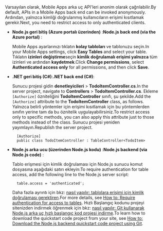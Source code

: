
<span data-ttu-id="bc4e0-101">Varsayılan olarak, Mobile Apps arka uç API'leri anonim olarak çağrılabilir.</span><span class="sxs-lookup"><span data-stu-id="bc4e0-101">By default, APIs in a Mobile Apps back end can be invoked anonymously.</span></span> <span data-ttu-id="bc4e0-102">Ardından, yalnızca kimliği doğrulanmış kullanıcıların erişimi kısıtlamak gerekir.</span><span class="sxs-lookup"><span data-stu-id="bc4e0-102">Next, you need to restrict access to only authenticated clients.</span></span>  

* <span data-ttu-id="bc4e0-103">**Node.js geri bitiş (Azure portalı üzerinden)** :</span><span class="sxs-lookup"><span data-stu-id="bc4e0-103">**Node.js back end (via the Azure portal)** :</span></span>  

    <span data-ttu-id="bc4e0-104">Mobile Apps ayarlarınızı tıklatın **kolay tabloları** ve tablonuzu seçin.</span><span class="sxs-lookup"><span data-stu-id="bc4e0-104">In your Mobile Apps settings, click **Easy Tables** and select your table.</span></span> <span data-ttu-id="bc4e0-105">Tıklatın **izinleri değiştirme**seçin **kimlik doğrulamalı erişimi yalnızca** tüm izinleri ve ardından **kaydetmek**.</span><span class="sxs-lookup"><span data-stu-id="bc4e0-105">Click **Change permissions**, select **Authenticated access only** for all permissions, and then click **Save**.</span></span>
* <span data-ttu-id="bc4e0-106">**.NET geri bitiş (C#)**:</span><span class="sxs-lookup"><span data-stu-id="bc4e0-106">**.NET back end (C#)**:</span></span>  

    <span data-ttu-id="bc4e0-107">Sunucu projesi gidin **denetleyicileri** > **TodoItemController.cs**.</span><span class="sxs-lookup"><span data-stu-id="bc4e0-107">In the server project, navigate to **Controllers** > **TodoItemController.cs**.</span></span> <span data-ttu-id="bc4e0-108">Ekleme `[Authorize]` özniteliğini **TodoItemController** sınıfı, şu şekilde.</span><span class="sxs-lookup"><span data-stu-id="bc4e0-108">Add the `[Authorize]` attribute to the **TodoItemController** class, as follows.</span></span> <span data-ttu-id="bc4e0-109">Yalnızca belirli yöntemler için erişimi kısıtlamak için bu yöntemlerden sınıfın yerine tam da bu öznitelik uygulayabilirsiniz.</span><span class="sxs-lookup"><span data-stu-id="bc4e0-109">To restrict access only to specific methods, you can also apply this attribute just to those methods instead of the class.</span></span> <span data-ttu-id="bc4e0-110">Sunucu projesi yeniden yayımlayın.</span><span class="sxs-lookup"><span data-stu-id="bc4e0-110">Republish the server project.</span></span>

        [Authorize]
        public class TodoItemController : TableController<TodoItem>

* <span data-ttu-id="bc4e0-111">**Node.js arka ucu (üzerinden Node.js kodu)** :</span><span class="sxs-lookup"><span data-stu-id="bc4e0-111">**Node.js backend (via Node.js code)** :</span></span>  

    <span data-ttu-id="bc4e0-112">Tablo erişmesi için kimlik doğrulaması için Node.js sunucu komut dosyasına aşağıdaki satırı ekleyin:</span><span class="sxs-lookup"><span data-stu-id="bc4e0-112">To require authentication for table access, add the following line to the Node.js server script:</span></span>

        table.access = 'authenticated';

    <span data-ttu-id="bc4e0-113">Daha fazla ayrıntı için bkz: [nasıl yapılır: tablolara erişimi için kimlik doğrulaması gerektiren](../articles/app-service-mobile/app-service-mobile-node-backend-how-to-use-server-sdk.md#howto-tables-auth).</span><span class="sxs-lookup"><span data-stu-id="bc4e0-113">For more details, see [How to: Require authentication for access to tables](../articles/app-service-mobile/app-service-mobile-node-backend-how-to-use-server-sdk.md#howto-tables-auth).</span></span> <span data-ttu-id="bc4e0-114">Hızlı Başlangıç kodunu projeyi sitenizden indirmek öğrenmek için bkz: [nasıl yapılır: Git kullanarak Node.js arka uç hızlı başlangıç kod projesi indirme](../articles/app-service-mobile/app-service-mobile-node-backend-how-to-use-server-sdk.md#download-quickstart).</span><span class="sxs-lookup"><span data-stu-id="bc4e0-114">To learn how to download the quickstart code project from your site, see [How to: Download the Node.js backend quickstart code project using Git](../articles/app-service-mobile/app-service-mobile-node-backend-how-to-use-server-sdk.md#download-quickstart).</span></span>
